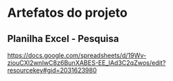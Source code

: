 # Artefatos do projeto
## Planilha Excel - Pesquisa
https://docs.google.com/spreadsheets/d/19Wv-ziouCXl2wnIwC8z6BunXABES-EE_lAd3C2qZwos/edit?resourcekey#gid=2031623980
